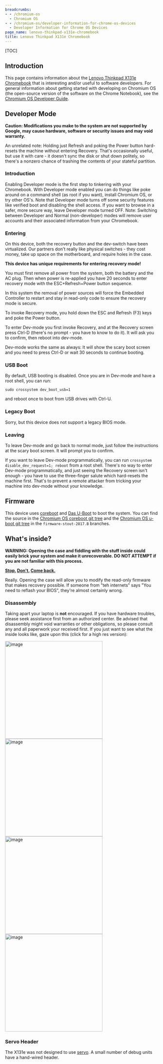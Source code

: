 ```yaml
---
breadcrumbs:
- - /chromium-os
  - Chromium OS
- - /chromium-os/developer-information-for-chrome-os-devices
  - Developer Information for Chrome OS Devices
page_name: lenovo-thinkpad-x131e-chromebook
title: Lenovo Thinkpad X131e Chromebook
---
```


[TOC]

## Introduction

This page contains information about the [Lenovo Thinkpad X131e
Chromebook](http://www.google.com/intl/en/chrome/education/devices/lenovo-x131e-chromebook.html)
that is interesting and/or useful to software developers. For general
information about getting started with developing on Chromium OS (the
open-source version of the software on the Chrome Notebook), see the [Chromium
OS Developer Guide](/chromium-os/developer-guide).

## Developer Mode

**Caution: Modifications you make to the system are not supported by Google, may
cause hardware, software or security issues and may void warranty.**

An unrelated note: Holding just Refresh and poking the Power button hard-resets
the machine without entering Recovery. That's occasionally useful, but use it
with care - it doesn't sync the disk or shut down politely, so there's a nonzero
chance of trashing the contents of your stateful partition.

### Introduction

Enabling Developer mode is the first step to tinkering with your Chromebook.
With Developer mode enabled you can do things like poke around on a command
shell (as root if you want), install Chromium OS, or try other OS's. Note that
Developer mode turns off some security features like verified boot and disabling
the shell access. If you want to browse in a safer, more secure way, leave
Developer mode turned OFF. Note: Switching between Developer and Normal
(non-developer) modes will remove user accounts and their associated information
from your Chromebook.

### Entering

On this device, both the recovery button and the dev-switch have been
virtualized. Our partners don't really like physical switches - they cost money,
take up space on the motherboard, and require holes in the case.

**This device has unique requirements for entering recovery mode!**

You must first remove all power from the system, both the battery and the AC
plug. Then when power is re-applied you have 20 seconds to enter recovery mode
with the ESC+Refresh+Power button sequence.

In this system the removal of power sources will force the Embedded Controller
to restart and stay in read-only code to ensure the recovery mode is secure.

To invoke Recovery mode, you hold down the ESC and Refresh (F3) keys and poke
the Power button.

To enter Dev-mode you first invoke Recovery, and at the Recovery screen press
Ctrl-D (there's no prompt - you have to know to do it). It will ask you to
confirm, then reboot into dev-mode.

Dev-mode works the same as always: It will show the scary boot screen and you
need to press Ctrl-D or wait 30 seconds to continue booting.

### USB Boot

By default, USB booting is disabled. Once you are in Dev-mode and have a root
shell, you can run:

```none
sudo crossystem dev_boot_usb=1
```

and reboot once to boot from USB drives with Ctrl-U.

### Legacy Boot

Sorry, but this device does not support a legacy BIOS mode.

### Leaving

To leave Dev-mode and go back to normal mode, just follow the instructions at
the scary boot screen. It will prompt you to confirm.

If you want to leave Dev-mode programmatically, you can run `crossystem
disable_dev_request=1; reboot` from a root shell. There's no way to enter
Dev-mode programmatically, and just seeing the Recovery screen isn't enough -
you have to use the three-finger salute which hard-resets the machine first.
That's to prevent a remote attacker from tricking your machine into dev-mode
without your knowledge.

## Firmware

This device uses [coreboot](http://www.coreboot.org/) and [Das
U-Boot](http://www.denx.de/wiki/U-Boot) to boot the system. You can find the
source in the [Chromium OS coreboot git
tree](https://chromium.googlesource.com/chromiumos/third_party/coreboot/+/firmware-stout-2817.B)
and the [Chromium OS u-boot git
tree](https://chromium.googlesource.com/chromiumos/third_party/u-boot/+/firmware-stout-2817.B)
in the `firmware-stout-2817.B` branches.

## What's inside?

**WARNING: Opening the case and fiddling with the stuff inside could easily
brick your system and make it unrecoverable. DO NOT ATTEMPT if you are not
familiar with this process.**

**[Stop.](http://www.youtube.com/watch) [Don't.](http://www.youtube.com/watch)
[Come back.](http://www.youtube.com/watch)**

Really. Opening the case will allow you to modify the read-only firmware that
makes recovery possible. If someone from "teh internets" says "You need to
reflash your BIOS", they're almost certainly wrong.

### Disassembly

Taking apart your laptop is **not** encouraged. If you have hardware troubles,
please seek assistance first from an authorized center. Be advised that
disassembly might void warranties or other obligations, so please consult any
and all paperwork your received first. If you just want to see what the inside
looks like, gaze upon this (click for a high res version):

[<img alt="image"
src="/chromium-os/developer-information-for-chrome-os-devices/lenovo-thinkpad-x131e-chromebook/stout-inside-top.jpg"
width=320>](/chromium-os/developer-information-for-chrome-os-devices/lenovo-thinkpad-x131e-chromebook/stout-inside-top.jpg)
[<img alt="image"
src="/chromium-os/developer-information-for-chrome-os-devices/lenovo-thinkpad-x131e-chromebook/stout-inside-bottom.jpg"
width=320>](/chromium-os/developer-information-for-chrome-os-devices/lenovo-thinkpad-x131e-chromebook/stout-inside-bottom.jpg)
[<img alt="image"
src="/chromium-os/developer-information-for-chrome-os-devices/lenovo-thinkpad-x131e-chromebook/stout-bare-top.jpg"
width=320>](/chromium-os/developer-information-for-chrome-os-devices/lenovo-thinkpad-x131e-chromebook/stout-bare-top.jpg)
[<img alt="image"
src="/chromium-os/developer-information-for-chrome-os-devices/lenovo-thinkpad-x131e-chromebook/stout-bare-bottom.jpg"
width=320>](/chromium-os/developer-information-for-chrome-os-devices/lenovo-thinkpad-x131e-chromebook/stout-bare-bottom.jpg)

### Servo Header

The X131e was not designed to use [servo](/chromium-os/servo). A small number of
debug units have a hand-wired header.